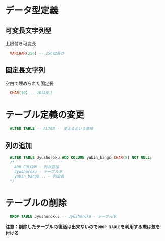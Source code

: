 # データ型定義

## 可変長文字列型

上限付き可変長

```sql
  VARCHAR(256) -- 256は長さ
```

## 固定長文字列

空白で埋められた固定長

```sql
  CHAR(10) -- 10は長さ
```

# テーブル定義の変更

```sql
  ALTER TABLE -- ALTER -　変えるという意味
```

## 列の追加

```sql
  ALTER TABLE Jyushoroku ADD COLUMN yubin_bango CHAR(8) NOT NULL;
  /*
    ADD COLUMN - 列の追加
    Jyushoroku - テーブル名
    yubin_bango... - 列定義
  */
```

# テーブルの削除

```sql
  DROP TABLE Jyushoroku; -- Jyushoroku - テーブル名
```

**注意：削除したテーブルの復活は出来ないので`DROP TABLE`を利用する際は気を付ける**
